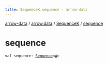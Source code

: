 ```yaml
---
title: SequenceK.sequence - arrow-data
---
```


[arrow-data](../../index.html) / [arrow.data](../index.html) / [SequenceK](index.html) / [sequence](./sequence.html)

# sequence

`val sequence: `[`Sequence`](https://kotlinlang.org/api/latest/jvm/stdlib/kotlin.sequences/-sequence/index.html)`<`[`A`](index.html#A)`>`